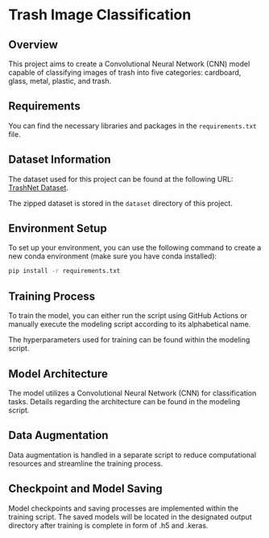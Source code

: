 # Trash Image Classification

## Overview
This project aims to create a Convolutional Neural Network (CNN) model capable of classifying images of trash into five categories: cardboard, glass, metal, plastic, and trash.

## Requirements
You can find the necessary libraries and packages in the `requirements.txt` file.

## Dataset Information
The dataset used for this project can be found at the following URL: [TrashNet Dataset](https://huggingface.co/datasets/garythung/trashnet).

The zipped dataset is stored in the `dataset` directory of this project.

## Environment Setup
To set up your environment, you can use the following command to create a new conda environment (make sure you have conda installed):

```bash
pip install -r requirements.txt
```

## Training Process
To train the model, you can either run the script using GitHub Actions or manually execute the modeling script according to its alphabetical name.

The hyperparameters used for training can be found within the modeling script.

## Model Architecture
The model utilizes a Convolutional Neural Network (CNN) for classification tasks. Details regarding the architecture can be found in the modeling script.

## Data Augmentation
Data augmentation is handled in a separate script to reduce computational resources and streamline the training process.

## Checkpoint and Model Saving
Model checkpoints and saving processes are implemented within the training script. The saved models will be located in the designated output directory after training is complete in form of .h5 and .keras.